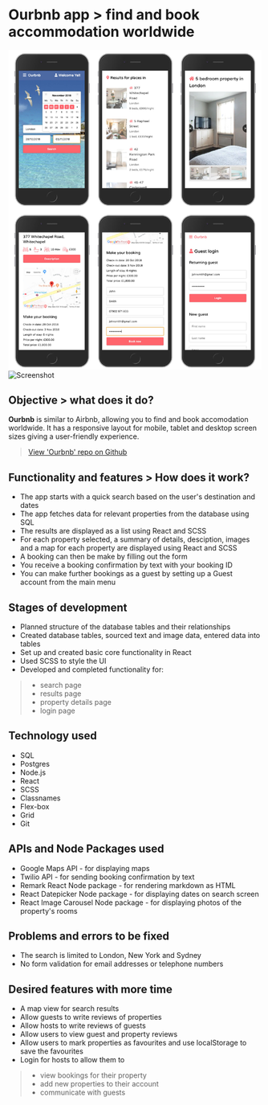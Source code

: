 # Ourbnb app > find and book accommodation worldwide

![Screenshot](./static/images/screenshot-mobile.jpg) 
![Screenshot](./assets/images/screenshot-tablet.jpg) 

## Objective > what does it do?
**Ourbnb** is similar to Airbnb, allowing you to find and book accomodation worldwide. It has a responsive layout for mobile, tablet and desktop screen sizes giving a user-friendly experience.

> [View 'Ourbnb' repo on Github](https://github.com/OurBnB/OurBnB)

## Functionality and features > How does it work?
+ The app starts with a quick search based on the user's destination and dates 
+ The app fetches data for relevant properties from the database using SQL
+ The results are displayed as a list using React and SCSS
+ For each property selected, a summary of details, desciption, images and a map for each property are displayed using React and SCSS
+ A booking can then be make by filling out the form
+ You receive a booking confirmation by text with your booking ID
+ You can make further bookings as a guest by setting up a Guest account from the main menu

## Stages of development
+ Planned structure of the database tables and their relationships
+ Created database tables, sourced text and image data, entered data into tables
+ Set up and created basic core functionality in React
+ Used SCSS to style the UI
+ Developed and completed functionality for:
> + search page
> + results page
> + property details page
> + login page

## Technology used
+ SQL
+ Postgres
+ Node.js
+ React
+ SCSS
+ Classnames
+ Flex-box
+ Grid
+ Git

## APIs and Node Packages used
+ Google Maps API - for displaying maps
+ Twilio API - for sending booking confirmation by text
+ Remark React Node package - for rendering markdown as HTML
+ React Datepicker Node package - for displaying dates on search screen
+ React Image Carousel Node package - for displaying photos of the property's rooms

## Problems and errors to be fixed
+ The search is limited to London, New York and Sydney
+ No form validation for email addresses or telephone numbers

## Desired features with more time
+ A map view for search results
+ Allow guests to write reviews of properties
+ Allow hosts to write reviews of guests
+ Allow users to view guest and property reviews
+ Allow users to mark properties as favourites and use localStorage to save the favourites
+ Login for hosts to allow them to 
> + view bookings for their property
> + add new properties to their account
> + communicate with guests
